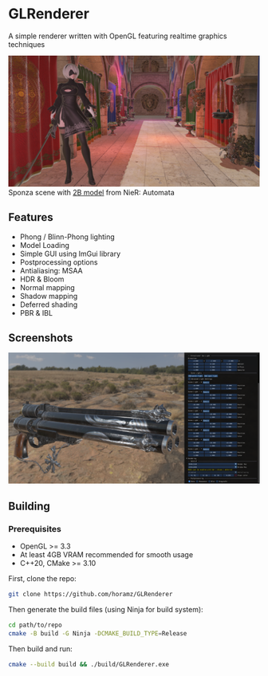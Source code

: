 # GLRenderer
A simple renderer written with OpenGL featuring realtime graphics techniques 

![Sponza scene with 2B from Nier: Automata](/screenshots/Sponza_2B_Feather.png)
Sponza scene with [2B model](https://sketchfab.com/3d-models/2b-nier-automata-8b00fabb9d364c2da3c0c49ed79217ef) from NieR: Automata  

## Features 
* Phong / Blinn-Phong lighting
* Model Loading
* Simple GUI using ImGui library
* Postprocessing options
* Antialiasing: MSAA
* HDR & Bloom
* Normal mapping
* Shadow mapping
* Deferred shading
* PBR & IBL

## Screenshots 
![Desert Gun Scene with debug UI](/screenshots/Desert_UI.png)

## Building 
### Prerequisites
* OpenGL >= 3.3
* At least 4GB VRAM recommended for smooth usage
* C++20, CMake >= 3.10

 
First, clone the repo:  
```bash 
git clone https://github.com/horamz/GLRenderer
```
Then generate the build files (using Ninja for build system): 
```bash
cd path/to/repo
cmake -B build -G Ninja -DCMAKE_BUILD_TYPE=Release 
```
Then build and run: 
```bash
cmake --build build && ./build/GLRenderer.exe
```
 

 
